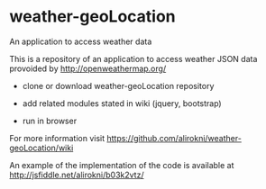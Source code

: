 weather-geoLocation
===================

An application to access weather data 

This is a repository of an application to access weather JSON data provoided by http://openweathermap.org/		
	
 * clone or download weather-geoLocation repository 		
	
 * add related modules stated in wiki (jquery, bootstrap)
 
 * run in browser
 
For more information visit https://github.com/alirokni/weather-geoLocation/wiki

An example of the implementation of the code is available at http://jsfiddle.net/alirokni/b03k2vtz/
